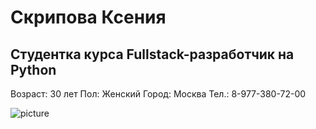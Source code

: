 # Скрипова Ксения
## Студентка курса Fullstack-разработчик на Python

Возраст:  30 лет
Пол: Женский
Город: Москва
Тел.: 8-977-380-72-00

![picture](https://user-images.githubusercontent.com/116081510/196939291-72330ff0-2b34-4379-85b3-e1c1b227d612.jpg)
